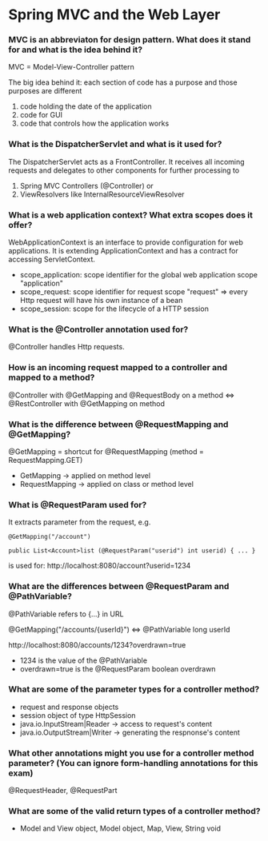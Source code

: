 # Spring MVC and the Web Layer #

### MVC is an abbreviaton for design pattern. What does it stand for and what is the idea behind it? ###

MVC = Model-View-Controller pattern

The big idea behind it: each section of code has a purpose and those purposes are different
1. code holding the date of the application
2. code for GUI
3. code that controls how the application works

### What is the DispatcherServlet and what is it used for? ###

The DispatcherServlet acts as a FrontController.
It receives all incoming requests and delegates to other components for further processing to 
1. Spring MVC Controllers (@Controller) or
2. ViewResolvers like InternalResourceViewResolver

### What is a web application context? What extra scopes does it offer? ###

WebApplicationContext is an interface to provide configuration for web applications. It is extending ApplicationContext and has a contract for accessing ServletContext.

- scope_application: scope identifier for the global web application scope "application"
- scope_request: scope identifier for request scope "request" => every Http request will have his own instance of a bean
- scope_session: scope for the lifecycle of a HTTP session


### What is the @Controller annotation used for? ###

@Controller handles Http requests.

### How is an incoming request mapped to a controller and mapped to a method? ###

@Controller with @GetMapping and @RequestBody on a method <=> @RestController with @GetMapping on method

### What is the difference between @RequestMapping and @GetMapping? ###

@GetMapping = shortcut for @RequestMapping  (method = RequestMapping.GET)
- GetMapping -> applied on method level
- RequestMapping -> applied on class or method level

### What is @RequestParam used for? ###

It extracts parameter from the request, e.g. 

`@GetMapping("/account")`

`public List<Account>list (@RequestParam("userid") int userid) { ... }`

is used for: http://localhost:8080/account?userid=1234

### What are the differences between @RequestParam and @PathVariable? ####

@PathVariable refers to {...} in URL 

@GetMapping("/accounts/{userId}") <=> @PathVariable long userId

http://localhost:8080/accounts/1234?overdrawn=true
- 1234 is the value of the @PathVariable
- overdrawn=true is the @RequestParam boolean overdrawn

### What are some of the parameter types for a controller method? ####

- request and response objects
- session object of type HttpSession
- java.io.InputStream|Reader -> access to request's content
- java.io.OutputStream|Writer -> generating the respnonse's content

### What other annotations might you use for a controller method parameter? (You can ignore form-handling annotations for this exam) ####

@RequestHeader, @RequestPart

### What are some of the valid return types of a controller method? ####

- Model and View object, Model object, Map, View, String void
